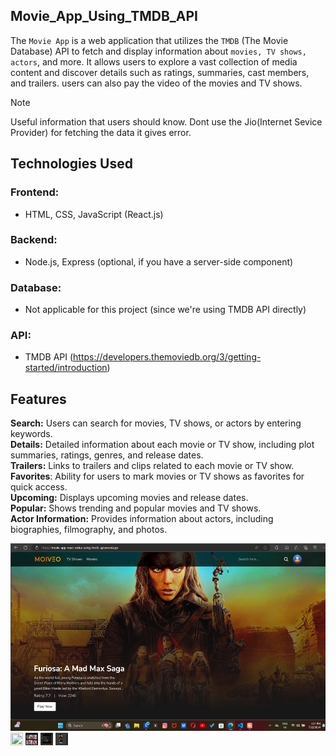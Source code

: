 ## Movie_App_Using_TMDB_API
The `Movie App` is a web application that utilizes the `TMDB` (The Movie Database) API to fetch and display information about `movies, TV shows, actors`, and more. It allows users to explore a vast collection of media content and discover details such as ratings, summaries, cast members, and trailers. users can also pay the video of the movies and TV shows. 

> [!NOTE]
> Useful information that users should know. Dont use the Jio(Internet Sevice Provider) for fetching the data it gives error.

## Technologies Used
### Frontend: 
 - HTML, CSS, JavaScript (React.js)
### Backend: 
 - Node.js, Express (optional, if you have a server-side component)
### Database: 
 - Not applicable for this project (since we're using TMDB API directly)
### API: 
 -  TMDB API (https://developers.themoviedb.org/3/getting-started/introduction)

## Features
**Search:** Users can search for movies, TV shows, or actors by entering keywords. </br>
**Details:** Detailed information about each movie or TV show, including plot summaries, ratings, genres, and release dates.  </br>
**Trailers:** Links to trailers and clips related to each movie or TV show. </br>
**Favorites**: Ability for users to mark movies or TV shows as favorites for quick access.  </br>
**Upcoming:** Displays upcoming movies and release dates. </br>
**Popular:** Shows trending and popular movies and TV shows.  </br>
**Actor Information:** Provides information about actors, including biographies, filmography, and photos. </br>

<img src="https://github.com/prakashghropade/Movie_App_React-Redux/blob/main/Home_movie.png" height="300px" width="100%"/>
<img src="https://github.com/prakashghropade/Movie_App_React-Redux/blob/main/details_movies.png" height="20px" width="20px"/>
<img src="https://github.com/prakashghropade/Movie_App_React-Redux/blob/main/SearchPage.png" height="20px" width="20px"/>
<img src="https://github.com/prakashghropade/Movie_App_React-Redux/blob/main/video_page.png" height="20px" width="20px"/>
<img src="https://github.com/prakashghropade/Movie_App_React-Redux/blob/main/responsive.png" height="20px" width="20px"/>


